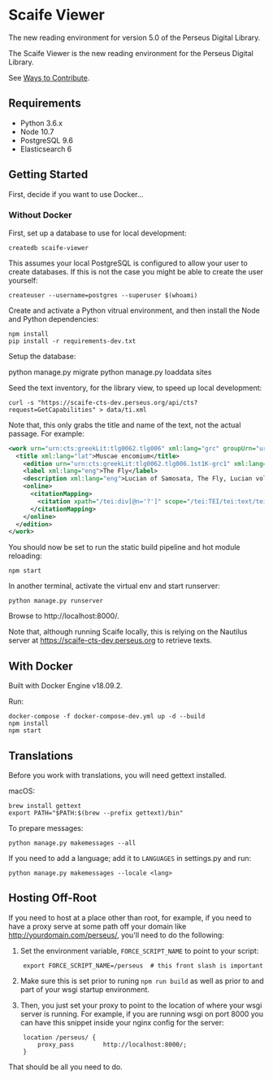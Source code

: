 # Scaife Viewer

The new reading environment for version 5.0 of the Perseus Digital Library.

The Scaife Viewer is the new reading environment for the Perseus Digital Library.

See [Ways to Contribute](https://github.com/scaife-viewer/scaife-viewer/wiki/Ways-to-Contribute).

## Requirements

* Python 3.6.x
* Node 10.7
* PostgreSQL 9.6
* Elasticsearch 6

## Getting Started

First, decide if you want to use Docker...

### Without Docker

First, set up a database to use for local development:

    createdb scaife-viewer

This assumes your local PostgreSQL is configured to allow your user to create databases. If this is not the case you might be able to create the user yourself:

    createuser --username=postgres --superuser $(whoami)

Create and activate a Python vitrual environment, and then install the Node and Python dependencies:

    npm install
    pip install -r requirements-dev.txt

Setup the database:

   python manage.py migrate
   python manage.py loaddata sites

Seed the text inventory, for the library view, to speed up local development:

    curl -s "https://scaife-cts-dev.perseus.org/api/cts?request=GetCapabilities" > data/ti.xml

Note that, this only grabs the title and name of the text, not the actual passage. For example:

```xml
<work urn="urn:cts:greekLit:tlg0062.tlg006" xml:lang="grc" groupUrn="urn:cts:greekLit:tlg0062">
  <title xml:lang="lat">Muscae encomium</title>
    <edition urn="urn:cts:greekLit:tlg0062.tlg006.1st1K-grc1" xml:lang="grc" workUrn="urn:cts:greekLit:tlg0062.tlg006">
    <label xml:lang="eng">The Fly</label>
    <description xml:lang="eng">Lucian of Samosata, The Fly, Lucian vol. 1, Harmon, Harvard, 1961</description>
    <online>
      <citationMapping>
        <citation xpath="/tei:div[@n='?']" scope="/tei:TEI/tei:text/tei:body/tei:div" label="section"></citation>
      </citationMapping>
    </online>
  </edition>
</work>
```

You should now be set to run the static build pipeline and hot module reloading:

    npm start

In another terminal, activate the virtual env and start runserver:

    python manage.py runserver

Browse to http://localhost:8000/.

Note that, although running Scaife locally, this is relying on the Nautilus server at https://scaife-cts-dev.perseus.org to retrieve texts.

## With Docker

Built with Docker Engine v18.09.2.

Run:

    docker-compose -f docker-compose-dev.yml up -d --build
    npm install
    npm start


## Translations

Before you work with translations, you will need gettext installed.

macOS:

    brew install gettext
    export PATH="$PATH:$(brew --prefix gettext)/bin"

To prepare messages:

    python manage.py makemessages --all

If you need to add a language; add it to `LANGUAGES` in settings.py and run:

    python manage.py makemessages --locale <lang>


## Hosting Off-Root

If you need to host at a place other than root, for example, if you need to have
a proxy serve at some path off your domain like http://yourdomain.com/perseus/,
you'll need to do the following:

1. Set the environment variable, `FORCE_SCRIPT_NAME` to point to your script:

```
    export FORCE_SCRIPT_NAME=/perseus  # this front slash is important
```

2. Make sure this is set prior to runing `npm run build` as well as prior to and
   part of your wsgi startup environment.

3. Then, you just set your proxy to point to the location of where your wsgi
   server is running.  For example, if you are running wsgi on port 8000 you can
   have this snippet inside your nginx config for the server:

```
    location /perseus/ {
        proxy_pass        http://localhost:8000/;
    }
```

That should be all you need to do.
